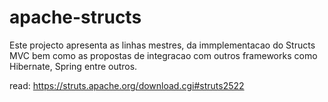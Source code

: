 # apache-structs

Este projecto apresenta as linhas mestres, da immplementacao do Structs MVC bem como as propostas de integracao com outros frameworks como Hibernate, Spring entre outros.

read: https://struts.apache.org/download.cgi#struts2522
